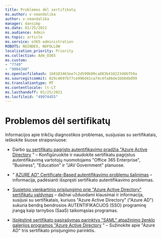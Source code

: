 ```yaml
---
title: Problemos dėl sertifikatų
ms.author: v-smandalika
author: v-smandalika
manager: dansimp
ms.date: 01/25/2021
ms.audience: Admin
ms.topic: article
ms.service: o365-administration
ROBOTS: NOINDEX, NOFOLLOW
localization_priority: Priority
ms.collection: Adm_O365
ms.custom:
- "7749"
- "9004340"
ms.openlocfilehash: 168103463ee7c2d599b89ca883b410223486f59a
ms.sourcegitcommit: 029c4697b77ce996d41ca74c4fa86de1bb84bd99
ms.translationtype: MT
ms.contentlocale: lt-LT
ms.lasthandoff: 01/25/2021
ms.locfileid: "49974455"
---
```

# <a name="issues-with-certificates"></a>Problemos dėl sertifikatų

Informacijos apie trikčių diagnostikos problemas, susijusias su sertifikatais, ieškokite šiuose straipsniuose:

- Darbo [su sertifikatu pagrįsto autentifikavimo pradžia "Azure Active Directory](https://docs.microsoft.com/azure/active-directory/authentication/active-directory-certificate-based-authentication-get-started) " – Konfigūruokite ir naudokite sertifikatu pagrįstus autentifikavimą vartotojų nuomotojams "Office 365 Enterprise", "Business", "Education" ir "JAV Government" planuose.

- " [AZURE AD" Certificate-Based autentifikavimo problemų šalinimas](https://docs.microsoft.com/troubleshoot/azure/active-directory/certificate-based-authenticate-issue) – informacija, padėsianti išspręsti sertifikato autentifikavimo problemas.

- [Susietojo vienkartinio prisijungimo prie "Azure Active Directory" sertifikatų valdymas](https://docs.microsoft.com/azure/active-directory/manage-apps/manage-certificates-for-federated-single-sign-on)  – dažnai užduodami klausimai ir informacija, susijusi su sertifikatais, kuriuos "Azure Active Directory" ("Azure AD") sukuria bendrą bendrosios AUTENTIFIKACIJOS (SSO) programinę įrangą kaip tarnybos (SaaS) taikomąsias programas.

- [Išplėstinė sertifikato pasirašymas parinktys "SAML" atpažinimo ženklo galerijos programos "Azure Active Directory](https://docs.microsoft.com/azure/active-directory/manage-apps/certificate-signing-options)  " – Sužinokite apie "Azure AD" tris sertifikato prisijungimo parinktis.
